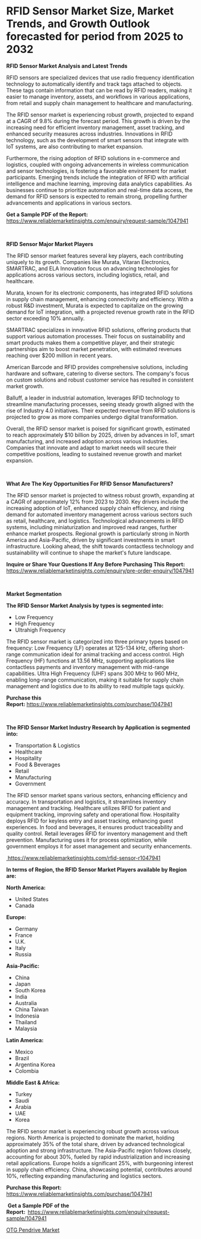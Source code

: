 <p><h1>RFID Sensor Market Size, Market Trends, and Growth Outlook forecasted for period from 2025 to 2032</h1></p><p><strong>RFID Sensor Market Analysis and Latest Trends</strong></p>
<p><p>RFID sensors are specialized devices that use radio frequency identification technology to automatically identify and track tags attached to objects. These tags contain information that can be read by RFID readers, making it easier to manage inventory, assets, and workflows in various applications, from retail and supply chain management to healthcare and manufacturing. </p><p>The RFID sensor market is experiencing robust growth, projected to expand at a CAGR of 9.8% during the forecast period. This growth is driven by the increasing need for efficient inventory management, asset tracking, and enhanced security measures across industries. Innovations in RFID technology, such as the development of smart sensors that integrate with IoT systems, are also contributing to market expansion. </p><p>Furthermore, the rising adoption of RFID solutions in e-commerce and logistics, coupled with ongoing advancements in wireless communication and sensor technologies, is fostering a favorable environment for market participants. Emerging trends include the integration of RFID with artificial intelligence and machine learning, improving data analytics capabilities. As businesses continue to prioritize automation and real-time data access, the demand for RFID sensors is expected to remain strong, propelling further advancements and applications in various sectors.</p></p>
<p><strong>Get a Sample PDF of the Report:&nbsp;</strong> <a href="https://www.reliablemarketinsights.com/enquiry/request-sample/1047941?utm_campaign=2102&utm_medium=2&utm_source=Github&utm_content=ia&utm_term=06042025&utm_id=rfid-sensor">https://www.reliablemarketinsights.com/enquiry/request-sample/1047941</a></p>
<p>&nbsp;</p>
<p><strong>RFID Sensor Major Market Players</strong></p>
<p><p>The RFID sensor market features several key players, each contributing uniquely to its growth. Companies like Murata, Vitaran Electronics, SMARTRAC, and ELA Innovation focus on advancing technologies for applications across various sectors, including logistics, retail, and healthcare.</p><p>Murata, known for its electronic components, has integrated RFID solutions in supply chain management, enhancing connectivity and efficiency. With a robust R&D investment, Murata is expected to capitalize on the growing demand for IoT integration, with a projected revenue growth rate in the RFID sector exceeding 10% annually.</p><p>SMARTRAC specializes in innovative RFID solutions, offering products that support various automation processes. Their focus on sustainability and smart products makes them a competitive player, and their strategic partnerships aim to boost market penetration, with estimated revenues reaching over $200 million in recent years.</p><p>American Barcode and RFID provides comprehensive solutions, including hardware and software, catering to diverse sectors. The company's focus on custom solutions and robust customer service has resulted in consistent market growth.</p><p>Balluff, a leader in industrial automation, leverages RFID technology to streamline manufacturing processes, seeing steady growth aligned with the rise of Industry 4.0 initiatives. Their expected revenue from RFID solutions is projected to grow as more companies undergo digital transformation.</p><p>Overall, the RFID sensor market is poised for significant growth, estimated to reach approximately $10 billion by 2025, driven by advances in IoT, smart manufacturing, and increased adoption across various industries. Companies that innovate and adapt to market needs will secure their competitive positions, leading to sustained revenue growth and market expansion.</p></p>
<p>&nbsp;</p>
<p><strong>What Are The Key Opportunities For RFID Sensor Manufacturers?</strong></p>
<p><p>The RFID sensor market is projected to witness robust growth, expanding at a CAGR of approximately 12% from 2023 to 2030. Key drivers include the increasing adoption of IoT, enhanced supply chain efficiency, and rising demand for automated inventory management across various sectors such as retail, healthcare, and logistics. Technological advancements in RFID systems, including miniaturization and improved read ranges, further enhance market prospects. Regional growth is particularly strong in North America and Asia-Pacific, driven by significant investments in smart infrastructure. Looking ahead, the shift towards contactless technology and sustainability will continue to shape the market's future landscape.</p></p>
<p><strong>Inquire or Share Your Questions If Any Before Purchasing This Report:</strong> <a href="https://www.reliablemarketinsights.com/enquiry/pre-order-enquiry/1047941?utm_campaign=2102&utm_medium=2&utm_source=Github&utm_content=ia&utm_term=06042025&utm_id=rfid-sensor">https://www.reliablemarketinsights.com/enquiry/pre-order-enquiry/1047941</a></p>
<p>&nbsp;</p>
<p><strong>Market Segmentation</strong></p>
<p><strong>The RFID Sensor Market Analysis by types is segmented into:</strong></p>
<p><ul><li>Low Frequency</li><li>High Frequency</li><li>Ultrahigh Frequency</li></ul></p>
<p><p>The RFID sensor market is categorized into three primary types based on frequency: Low Frequency (LF) operates at 125-134 kHz, offering short-range communication ideal for animal tracking and access control. High Frequency (HF) functions at 13.56 MHz, supporting applications like contactless payments and inventory management with mid-range capabilities. Ultra High Frequency (UHF) spans 300 MHz to 960 MHz, enabling long-range communication, making it suitable for supply chain management and logistics due to its ability to read multiple tags quickly.</p></p>
<p><strong>Purchase this Report:&nbsp;</strong><a href="https://www.reliablemarketinsights.com/purchase/1047941?utm_campaign=2102&utm_medium=2&utm_source=Github&utm_content=ia&utm_term=06042025&utm_id=rfid-sensor">https://www.reliablemarketinsights.com/purchase/1047941</a></p>
<p>&nbsp;</p>
<p><strong>The RFID Sensor Market Industry Research by Application is segmented into:</strong></p>
<p><ul><li>Transportation & Logistics</li><li>Healthcare</li><li>Hospitality</li><li>Food & Beverages</li><li>Retail</li><li>Manufacturing</li><li>Government</li></ul></p>
<p><p>The RFID sensor market spans various sectors, enhancing efficiency and accuracy. In transportation and logistics, it streamlines inventory management and tracking. Healthcare utilizes RFID for patient and equipment tracking, improving safety and operational flow. Hospitality deploys RFID for keyless entry and asset tracking, enhancing guest experiences. In food and beverages, it ensures product traceability and quality control. Retail leverages RFID for inventory management and theft prevention. Manufacturing uses it for process optimization, while government employs it for asset management and security enhancements.</p></p>
<p><a href="https://www.reliablemarketinsights.com/rfid-sensor-r1047941?utm_campaign=2102&utm_medium=2&utm_source=Github&utm_content=ia&utm_term=06042025&utm_id=rfid-sensor">&nbsp;https://www.reliablemarketinsights.com/rfid-sensor-r1047941</a></p>
<p><strong>In terms of Region, the RFID Sensor Market Players available by Region are:</strong></p>
<p>
    <p> <strong> North America: </strong>
        <ul>
            <li>United States</li>
            <li>Canada</li>
        </ul>
        </p> 
    <p> <strong> Europe: </strong>
        <ul>
            <li>Germany</li>
            <li>France</li>
            <li>U.K.</li>
            <li>Italy</li>
            <li>Russia</li>
        </ul>
        </p> 
    <p> <strong> Asia-Pacific: </strong>
        <ul>
            <li>China</li>
            <li>Japan</li>
            <li>South Korea</li>
            <li>India</li>
            <li>Australia</li>
            <li>China Taiwan</li>
            <li>Indonesia</li>
            <li>Thailand</li>
            <li>Malaysia</li>
        </ul>
        </p> 
    <p> <strong> Latin America: </strong>
        <ul>
            <li>Mexico</li>
            <li>Brazil</li>
            <li>Argentina Korea</li>
            <li>Colombia</li>
        </ul>
        </p> 
    <p> <strong> Middle East & Africa: </strong>
        <ul>
            <li>Turkey</li>
            <li>Saudi</li>
            <li>Arabia</li>
            <li>UAE</li>
            <li>Korea</li>
        </ul>
    </p>
    </p>
<p><p>The RFID sensor market is experiencing robust growth across various regions. North America is projected to dominate the market, holding approximately 35% of the total share, driven by advanced technological adoption and strong infrastructure. The Asia-Pacific region follows closely, accounting for about 30%, fueled by rapid industrialization and increasing retail applications. Europe holds a significant 25%, with burgeoning interest in supply chain efficiency. China, showcasing potential, contributes around 10%, reflecting expanding manufacturing and logistics sectors.</p></p>
<p><strong>Purchase this Report: </strong><a href="https://www.reliablemarketinsights.com/purchase/1047941?utm_campaign=2102&utm_medium=2&utm_source=Github&utm_content=ia&utm_term=06042025&utm_id=rfid-sensor">https://www.reliablemarketinsights.com/purchase/1047941</a></p>
<p>&nbsp;<strong>Get a Sample PDF of the Report:&nbsp;&nbsp;</strong><a href="https://www.reliablemarketinsights.com/enquiry/request-sample/1047941?utm_campaign=2102&utm_medium=2&utm_source=Github&utm_content=ia&utm_term=06042025&utm_id=rfid-sensor">https://www.reliablemarketinsights.com/enquiry/request-sample/1047941</a></p>
<p><strong></strong></p>
<p><p><a href="https://github.com/ygfu6u/Market-Research-Report-List-2/blob/main/otg-pendrive-market.md?utm_campaign=2102&utm_medium=2&utm_source=Github&utm_content=ia&utm_term=06042025&utm_id=rfid-sensor">OTG Pendrive Market</a></p></p>
